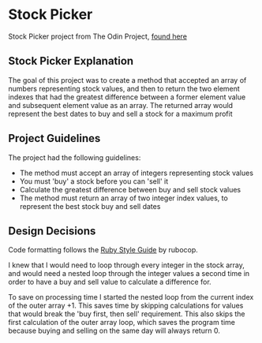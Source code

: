 # Stock Picker

Stock Picker project from The Odin Project, [found here](https://www.theodinproject.com/paths/full-stack-ruby-on-rails/courses/ruby-programming/lessons/caesar-cipher)

## Stock Picker Explanation

The goal of this project was to create a method that accepted an array of numbers representing stock values, and then to return the two element indexes that had the greatest difference between a former element value and subsequent element value as an array. The returned array would represent the best dates to buy and sell a stock for a maximum profit

## Project Guidelines

The project had the following guidelines:

- The method must accept an array of integers representing stock values
- You must 'buy' a stock before you can 'sell' it
- Calculate the greatest difference between buy and sell stock values
- The method must return an array of two integer index values, to represent the best stock buy and sell dates

## Design Decisions

Code formatting follows the [Ruby Style Guide](https://github.com/rubocop/ruby-style-guide) by rubocop.

I knew that I would need to loop through every integer in the stock array, and would need a nested loop through the integer values a second time in order to have a buy and sell value to calculate a difference for.

To save on processing time I started the nested loop from the current index of the outer array +1. This saves time by skipping calculations for values that would break the 'buy first, then sell' requirement. This also skips the first calculation of the outer array loop, which saves the program time because buying and selling on the same day will always return 0.
